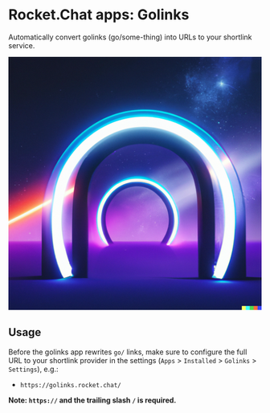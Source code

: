 # Rocket.Chat apps: Golinks

Automatically convert golinks (go/some-thing) into URLs to your shortlink service.

![neon lit portals in outer space, showing a gateway to popular places all over earth, digital art, 3d](icon.png)

## Usage

Before the golinks app rewrites `go/` links, make sure to configure the full URL to your
shortlink provider in the settings (`Apps` > `Installed` > `Golinks` > `Settings`), e.g.:

* `https://golinks.rocket.chat/`

**Note: `https://` and the trailing slash `/` is required.**
